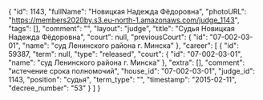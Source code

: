 {
    "id": 1143,
    "fullName": "Новицкая Надежда Фёдоровна",
    "photoURL": "https://members2020by.s3.eu-north-1.amazonaws.com/judge_1143",
    "tags": [],
    "comment": "",
    "layout": "judge",
    "title": "Судья Новицкая Надежда Фёдоровна",
    "court": null,
    "previousCourt": {
        "id": "07-002-03-01",
        "name": "суд Ленинского района г. Минска"
    },
    "career": [
        {
            "id": 59387,
            "term": null,
            "type": "released",
            "court": {
                "id": "07-002-03-01",
                "name": "суд Ленинского района г. Минска"
            },
            "extra": [],
            "comment": "истечение срока полномочий",
            "house_id": "07-002-03-01",
            "judge_id": 1143,
            "position": "судья",
            "term_type": "",
            "timestamp": "2015-02-11",
            "decree_number": "53"
        }
    ]
}